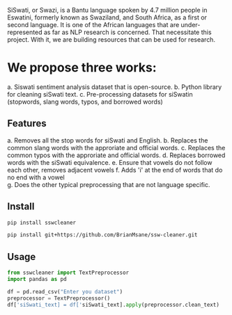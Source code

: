
SiSwati, or Swazi, is a Bantu language spoken by 4.7 million people in Eswatini, formerly known as Swaziland, and South Africa, as a first or second language.
It is one of the African languages that are under-represented as far as NLP research is concerned. That necessitate this project. With it, we are building resources that can be used for research.


# We propose three works:

  a. Siswati sentiment analysis dataset that is open-source.
  b. Python library for cleaning siSwati text.
  c. Pre-processing datasets for siSwatin (stopwords, slang words, typos, and borrowed words)

## Features

  a. Removes all the stop words for siSwati and English.
  b. Replaces the common slang words with the approriate and official words.
  c. Replaces the common typos with the approriate and official words.
  d. Replaces borrowed words with the siSwati equivalence.
  e. Ensure that vowels do not follow each other, removes adjacent vowels
  f. Adds 'i' at the end of words that do no end with a vowel  
  g. Does the other typical preprocessing that are not language specific.


## Install

```bash
pip install sswcleaner
```

```bash
pip install git+https://github.com/BrianMsane/ssw-cleaner.git
```

## Usage

```python
from sswcleaner import TextPreprocessor
import pandas as pd

df = pd.read_csv("Enter you dataset")
preprocessor = TextPreprocessor()
df['siSwati_text] = df['siSwati_text].apply(preprocessor.clean_text)
```
